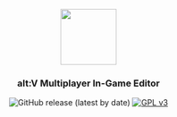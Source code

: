 <p align="center">
  <img src="https://i.imgur.com/3QCOvwh.png" height="100px"/>
  <h3 align="center">alt:V Multiplayer In-Game Editor</h3>
</p>
<p align="center">
  <img alt="GitHub release (latest by date)" src="https://img.shields.io/github/v/release/5exyGuy/vCode">
  <a href="https://www.gnu.org/licenses/gpl-3.0"><img src="https://img.shields.io/badge/License-GPLv3-blue.svg" title="GPL v3"</a>
</p>
